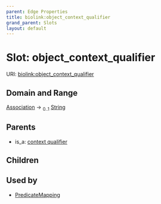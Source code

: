 ```yaml
---
parent: Edge Properties
title: biolink:object_context_qualifier
grand_parent: Slots
layout: default
---
```


# Slot: object_context_qualifier




URI: [biolink:object_context_qualifier](https://w3id.org/biolink/vocab/object_context_qualifier)

## Domain and Range

[Association](Association.md) ->  <sub>0..1</sub> [String](types/String.md)

## Parents

 *  is_a: [context qualifier](context_qualifier.md)

## Children


## Used by

 * [PredicateMapping](PredicateMapping.md)
